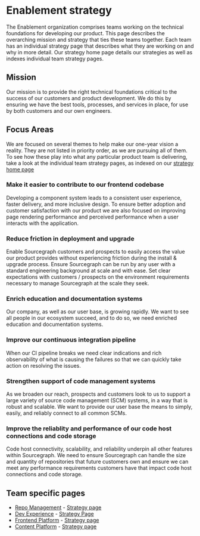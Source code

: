 # Enablement strategy

The Enablement organization comprises teams working on the technical foundations for developing our product. This page describes the overarching mission and strategy that ties these teams together. Each team has an individual strategy page that describes what they are working on and why in more detail. Our strategy home page details our strategies as well as indexes individual team strategy pages.

## Mission

Our mission is to provide the right technical foundations critical to the success of our customers and product development. We do this by ensuring we have the best tools, processes, and services in place, for use by both customers and our own engineers.

## Focus Areas

We are focused on several themes to help make our one-year vision a reality. They are not listed in priority order, as we are pursuing all of them. To see how these play into what any particular product team is delivering, take a look at the individual team strategy pages, as indexed on our [strategy home page](../index.md#enablement)

### Make it easier to contribute to our frontend codebase

Developing a component system leads to a consistent user experience, faster delivery, and more inclusive design. To ensure better adoption and customer satisfaction with our product we are also focused on improving page rendering performance and perceived performance when a user interacts with the application.

### Reduce friction in deployment and upgrade

Enable Sourcegraph customers and prospects to easily access the value our product provides without experiencing friction during the install & upgrade process. Ensure Sourcegraph can be run by any user with a standard engineering background at scale and with ease. Set clear expectations with customers / prospects on the environment requirements necessary to manage Sourcegraph at the scale they seek.

### Enrich education and documentation systems

Our company, as well as our user base, is growing rapidly. We want to see all people in our ecosystem succeed, and to do so, we need enriched education and documentation systems.

### Improve our continuous integration pipeline

When our CI pipeline breaks we need clear indications and rich observability of what is causing the failures so that we can quickly take action on resolving the issues.

### Strengthen support of code management systems

As we broaden our reach, prospects and customers look to us to support a large variety of source code management (SCM) systems, in a way that is robust and scalable. We want to provide our user base the means to simply, easily, and reliably connect to all common SCMs.

### Improve the reliablity and performance of our code host connections and code storage

Code host connectivity, scalability, and reliability underpin all other features within Sourcegraph. We need to ensure Sourcegraph can handle the size and quantity of repositories that future customers own and ensure we can meet any performance requirements customers have that impact code host connections and code storage.

## Team specific pages

- [Repo Management](../../../departments/product-engineering/engineering/enablement/repo-management/index.md) - [Strategy page](repo-management/index.md)
- [Dev Experience](../../../departments/product-engineering/engineering/enablement/dev-experience/index.md) - [Strategy Page](dev-experience/index.md)
- [Frontend Platform](../../../departments/product-engineering/engineering/enablement/frontend-platform/index.md) - [Strategy page](frontend-platform/index.md)
- [Content Platform](../../../departments/product-engineering/engineering/enablement/content-platform/index.md) - [Strategy page](content-platform/index.md)
